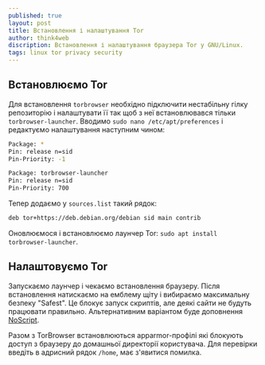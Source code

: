 ```yaml
---
published: true
layout: post
title: Встановлення і налаштування Tor
author: think4web
discription: Встановлення і налаштування браузера Tor у GNU/Linux.
tags: linux tor privacy security
---
```


## Встановлюємо Tor

Для встановлення ```torbrowser``` необхідно підключити нестабільну гілку репозиторію і налаштувати її так щоб з неї встановлювався тільки ```torbrowser-launcher```. Вводимо ```sudo nano /etc/apt/preferences``` і редактуємо налаштування наступним чином:

```bash
Package: *
Pin: release n=sid
Pin-Priority: -1

Package: torbrowser-launcher
Pin: release n=sid
Pin-Priority: 700
```

Тепер додаємо у ```sources.list``` такий рядок:

```bash
deb tor+https://deb.debian.org/debian sid main contrib
``` 

Оновлюємося і встановлюємо лаунчер Tor: ```sudo apt install torbrowser-launcher```.

## Налаштовуємо Tor

Запускаємо лаунчер і чекаємо встановлення браузеру. Після встановлення натискаємо на емблему щіту і вибираємо максимальну безпеку "Safest". Це блокує запуск скриптів, але деякі сайти не будуть працювати правильно. Альтернативним варіантом буде доповнення [NoScript](https://noscript.net/).

Разом з TorBrowser встановлюються apparmor-профілі які блокують доступ з браузеру до домашньої директорії користувача. Для перевірки введіть в адрисний рядок ```/home```, має з'явитися помилка.
